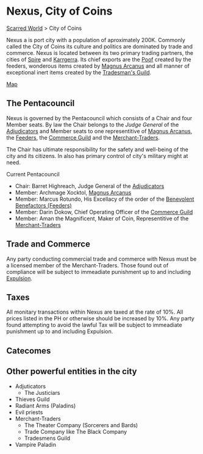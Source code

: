 # Nexus, City of Coins

[Scarred World](./scarred-world.md) > City of Coins

Nexus a is port city with a population of aproximately 200K. Commonly called the City of Coins its culture and politics are dominated by trade and commerce. Nexus is located between its two primary trading partners, the cities of [Spire]() and [Karrgerra](). Its chief exports are the [Poof](./poof.md) created by the feeders, wonderous items created by [Magnus Arcanus](./magnus-arcanus.md) and all manner of exceptional inert items created by the [Tradesman's Guild](./tradesmens-guild.md).

[Map](./city-of-coins-map.png)

## The Pentacouncil
Nexus is governed by the Pentacouncil which consists of a Chair and four Member seats. By law the Chair belongs to the *Judge General* of the [Adjudicators](./adjudicators.md) and Member seats to one representitive of [Magnus Arcanus](./magnus-arcanus.md), the [Feeders](./pantheon.md), the [Commerce Guild]() and the [Merchant-Traders](./merchant-traders.md).

The Chair has ultimate responsibility for the safety and well-being of the city and its citizens. In also has primary control of city's military might at need.

Current Pentacouncil
- Chair: Barret Highreach, Judge General of the [Adjudicators](./adjudicators.md)
- Member: Archmage Xocktol, [Magnus Arcanus](./magnus-arcanus.md)
- Member: Marcus Rotundo, His Excellacy of the order of the [Benevolent Benefactors (Feeders)](./feeders.md)
- Member: Darin Dokow, Chief Operating Officer of the [Commerce Guild](./commerce-guild.md)
- Member: Aman the Magnificent, Maker of Coin, Representitive of the [Merchant-Traders](./merchant-traders.md)

## Trade and Commerce
Any party conducting commercial trade and commerce with Nexus must be a licensed member of the Merchant-Traders. Those found out of compliance will be subject to immeadiate punishment up to and including [Expulsion](./expulsion.md).

## Taxes
All monitary transactions within Nexus are taxed at the rate of 10%. All prices listed in the PH or otherwise should be increased by 10%. Any party found attempting to avoid the lawful Tax will be subject to immeadiate punishment up to and including Expulsion.

## Catecomes

## Other powerful entities in the city
- Adjuticators
    - The Justiciars
- Thieves Guild
- Radiant Arms (Paladins)
- Evil priests
- Merchant-Traders
    - The Theater Company (Sorcerers and Bards)
    - Trade Company like The Black Company
    - Tradesmens Guild
- Vampire Paladin
